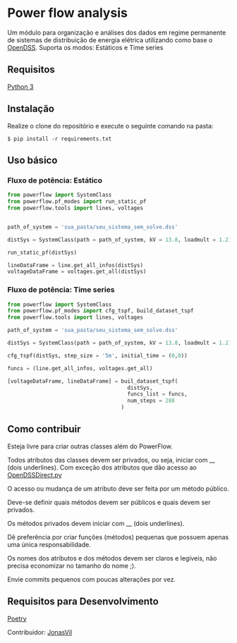 # Power flow analysis

Um módulo para organização e análises dos dados em regime permanente de sistemas de distribuição de energia elétrica utilizando como base o [OpenDSS](https://www.epri.com/#/pages/sa/opendss?lang=en).
Suporta os modos: Estáticos e Time series

## Requisitos

[Python 3](https://www.python.org/)


## Instalação

Realize o clone do repositório e execute o seguinte comando na pasta:

    $ pip install -r requirements.txt

## Uso básico

### Fluxo de potência: Estático

```python
from powerflow import SystemClass
from powerflow.pf_modes import run_static_pf
from powerflow.tools import lines, voltages


path_of_system = 'sua_pasta/seu_sistema_sem_solve.dss'

distSys = SystemClass(path = path_of_system, kV = 13.8, loadmult = 1.2)

run_static_pf(distSys)

lineDataFrame = line.get_all_infos(distSys)
voltageDataFrame = voltages.get_all(distSys)
```

### Fluxo de potência: Time series

```python
from powerflow import SystemClass
from powerflow.pf_modes import cfg_tspf, build_dataset_tspf
from powerflow.tools import lines, voltages

path_of_system = 'sua_pasta/seu_sistema_sem_solve.dss'

distSys = SystemClass(path = path_of_system, kV = 13.8, loadmult = 1.2)

cfg_tspf(distSys, step_size = '5m', initial_time = (0,0))

funcs = (line.get_all_infos, voltages.get_all)

[voltageDataFrame, lineDataFrame] = buil_dataset_tspf(
                                      distSys, 
                                      funcs_list = funcs, 
                                      num_steps = 288
                                    )

```
<!--
## Documentação

### ```powerflow.systemclass.SystemClass(path:str , kV:float/list, loadmult:float = 1)```
Define a classe para análise.

  ```path```: Caminho para o arquivo .dss com todos os dados do sistema de distribuição no padrão [OpenDSS](https://www.epri.com/#/pages/sa/opendss?lang=en).
  Este arquivo não deve ter nenhum tipo de comando Solve.
  
  ```kV```: Valor da tensão de base para soluções em valores por unidade. Aceita uma lista de valores para sistemas de distribuição com mais de uma tensão de base.
  
  ```loadmult```: Valor em que todas as cargas do sistema serão multiplicadas. 

#### ```powerflow.systemclass.SystemClass.dss ```
Instância do [OpenDSSDirect.py](https://github.com/dss-extensions/OpenDSSDirect.py) para acesso direto a API.
    
#### ```powerflow.systemclass.SystemClass.get_name()```
Retorna o nome do circuito.

#### ```powerflow.systemclass.SystemClass.get_path()```
Retorna o caminho do arquivo.
    
#### ```powerflow.systemclass.SystemClass.get_kV()```
Retorna o valor da tensão de base em kilovolts.
    
#### ```powerflow.systemclass.SystemClass.get_loadmult()```
Retorna  o valor de loadmult.

#### ```powerflow.systemclass.SystemClass.compile()```
Configura o sistema para o [OpenDSSDirect.py](https://github.com/dss-extensions/OpenDSSDirect.py).


#### ```powerflow.systemclass.SystemClass.get_all_bus_names()```
Retorna uma lista com todos os nomes das barras do sistema

#### ```powerflow.systemclass.SystemClass.get_all_lines_names()```
Retorna uma lista com todos os nomes das linhas do sistema

### ```powerflow.voltage_tools.get_all_v_pu_ang(powerflow.SystemClass)```
Retorna um [pandas.Dataframe](https://pandas.pydata.org/pandas-docs/stable/reference/api/pandas.DataFrame.html) com as informações de tensão de todas as barras. Ex:

|    | bus_name | v_pu_a  | v_pu_b  | v_pu_c  | ang_a | ang_b  | ang_c | phases |
|----|-----------|---------|---------|---------|-------|--------|-------|--------|
| 0  | sourcebus | 0.99997 | 0.99999 | 0.99995 | 30.0  | -90.0  | 150.0 | abc    |
| 1  | 646       |   NaN      | 1.01803 | 1.00026 |   NaN    | -122.0 | 117.8 | bc     |
| 2 | 611       |    NaN     |    NaN     | 0.96083 |   NaN    |    NaN    | 115.7 | c      |
| 3 | 652       | 0.97533 |    NaN     |   NaN      | -5.3  |    NaN    |  NaN     | a      |

### ```powerflow.voltage_tools.get_bus_v_pu_ang(powerflow.systemclass.SystemClass, buses: list)```
```buses```: Lista com os nomes das barras.

Retorna um [pandas.Dataframe](https://pandas.pydata.org/pandas-docs/stable/reference/api/pandas.DataFrame.html) com as informações de tensão das barras na lista.


#### ```powerflow.line_tools.get_all_line_infos(powerflow.systemclass.SystemClass)```
Retorna um [pandas.Dataframe](https://pandas.pydata.org/pandas-docs/stable/reference/api/pandas.DataFrame.html) com os dados das linhas de todo o sistema de distribuição. Ex:

|    | name   | bus1 | ph_bus1 | bus2 | ph_bus2 | I(A)_bus1_ph_a | I(A)_bus1_ph_b | I(A)_bus1_ph_c | I(A)_bus2_ph_a | I(A)_bus2_ph_b | I(A)_bus2_ph_c | ang_bus1_ph_a | ang_bus1_ph_b | ang_bus1_ph_c | ang_bus2_ph_a | ang_bus2_ph_b | ang_bus2_ph_c | kw_losses | kvar_losses | emergAmps | normAmps | perc_NormAmps | perc_EmergAmps |
|----|--------|------|---------|------|---------|----------------|----------------|----------------|----------------|----------------|----------------|---------------|---------------|---------------|---------------|---------------|---------------|-----------|-------------|-----------|----------|---------------|----------------|
| 0  | 650632 | rg60 | abc     | 632  | abc     | 562.609        | 419.029        | 591.793        | 562.61         | 419.03         | 591.794        | -28.7         | -141.3        | 93.4          | 151.3         | 38.7          | -86.6         | 60.737    | 196.015     | 600.0     | 400.0    | 1.479         | 0.986          |
| 1  | 632670 | 632  | abc     | 670  | abc     | 481.916        | 218.055        | 480.313        | 481.916        | 218.055        | 480.313        | -27.2         | -135.2        | 99.6          | 152.8         | 44.8          | -80.4         | 12.991    | 41.495      | 600.0     | 400.0    | 1.205         | 0.803          |
| 2  | 670671 | 670  | abc     | 671  | abc     | 473.795        | 188.824        | 424.942        | 473.795        | 188.824        | 424.942        | -27.0         | -132.6        | 101.3         | 153.0         | 47.4          | -78.7         | 22.729    | 72.334      | 600.0     | 400.0    | 1.184         | 0.79           |




#### ```powerflow.line_tools.get_line_infos(powerflow.systemclass.SystemClass, lines_names: list)```
```lines_names```: Lista com os nomes das linhas.

Retorna um [pandas.Dataframe](https://pandas.pydata.org/pandas-docs/stable/reference/api/pandas.DataFrame.html) com os dados das linhas da lista.


### ```powerflow.losses_tools.get_total_pd_elements_losses(powerflow.systemclass.SystemClass)```

Retorna um [pandas.Dataframe](https://pandas.pydata.org/pandas-docs/stable/reference/api/pandas.DataFrame.html) com os dados do somatório das perdas de todos os elementos do tipo PD (Power Delivery). Apresenta as perdas ativas(kW) e reativas(kVAr). Ex:

|         name       |  kw_losses_total  | kvar_losses_total |
|--------------------|-------------------|-------------------|
|   all_pd_elements  |       112.398     |      327.926      |

Obs: Apesar dos capacitores serem tratados como um elemento do tipo PD, eles não são considerados.


### ```powerflow.losses_tools.get_transformer_losses(powerflow.systemclass.SystemClass)```
Retorna um [pandas.Dataframe](https://pandas.pydata.org/pandas-docs/stable/reference/api/pandas.DataFrame.html) com os dados referentes as perdas um a um dos transformadores conectaods à rede. Além disso, é apresentado o valor referente as perdas totais relacionadas aos transformadores. Apresenta as perdas ativas(kW) e reativas(kVAr).

### ```powerflow.losses_tools.get_all_pd_elements_losses(powerflow.systemclass.SystemClass)```
Retorna um [pandas.Dataframe](https://pandas.pydata.org/pandas-docs/stable/reference/api/pandas.DataFrame.html) com os dados referentes as perdas um a um dos elementos do tipo PD conectaods à rede. Apresenta as perdas ativas(kW) e reativas(kVAr).

Obs: Apesar dos capacitores serem tratados como um elemento do tipo PD, eles não são considerados.

### ```powerflow.pf_modes.run_power_flow(powerflow.systemclass.SystemClass)```
Executa o fluxo de potência em modo estático.

### ```powerflow.pf_modes.cfg_tspf(powerflow.systemclass.SystemClass, step_size: '1h', initial_time: (0, 0)))```
Configura o sistema para a execução em modo time series.

```step_size```: Tamanho do passo de integração. Veja "Stepsize" em [OpenDSS User Manual](https://sourceforge.net/p/electricdss/code/HEAD/tree/trunk/Distrib/Doc/OpenDSSManual.pdf?format=raw).

```initial_time```: Tupla com a hora e o segundo inicial da simulação. Veja "Time" em [OpenDSS User Manual](https://sourceforge.net/p/electricdss/code/HEAD/tree/trunk/Distrib/Doc/OpenDSSManual.pdf?format=raw).

### ```powerflow.pf_modes.buil_dataset_tspf(powerflow.systemclass.SystemClass, funcs_list: list = [lambda distSys:pd.Dataframe()], num_steps: int)```
Retorna uma lista com o retorno das funções nas listas.

```funcs_list```: lista com as funções de aquisição de informação.

```num_steps```: Quantidade de passos de integração que serão realizados.
 --> 

## Como contribuir

Esteja livre para criar outras classes além do PowerFlow.

Todos atributos das classes devem ser privados, ou seja, iniciar com __ (dois underlines). Com exceção dos atributos que dão acesso ao [OpenDSSDirect.py](https://github.com/dss-extensions/OpenDSSDirect.py)

O acesso ou mudança de um atributo deve ser feita por um método público.

Deve-se definir quais métodos devem ser públicos e quais devem ser privados.

Os métodos privados devem iniciar com __ (dois underlines).

Dê preferência por criar funções (métodos) pequenas que possuem apenas uma única responsabilidade.

Os nomes dos atributos e dos métodos devem ser claros e legíveis, não precisa economizar no tamanho do nome ;).

Envie commits pequenos com poucas alterações por vez.


## Requisitos para Desenvolvimento

[Poetry](https://python-poetry.org/)


Contribuidor: [JonasVil](https://github.com/felipemarkson/power-flow-analysis/commits?author=JonasVil)
